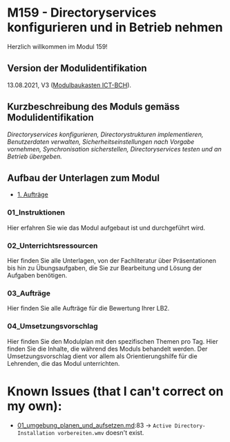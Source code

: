 # M159 - Directoryservices konfigurieren und in Betrieb nehmen
Herzlich willkommen im Modul 159! 

## Version der Modulidentifikation
13.08.2021, V3 ([Modulbaukasten ICT-BCH](https://www.modulbaukasten.ch/module/159/3/de-DE?title=Directoryservices-konfigurieren-und-in-Betrieb-nehmen)).

## Kurzbeschreibung des Moduls gemäss Modulidentifikation
*Directoryservices konfigurieren, Directorystrukturen implementieren, Benutzerdaten verwalten, Sicherheitseinstellungen nach Vorgabe vornehmen, Synchronisation sicherstellen, Directoryservices testen und an Betrieb übergeben.*

## Aufbau der Unterlagen zum Modul
- [1. Aufträge](./01_aufträge/README.md)
 
### 01_Instruktionen
Hier erfahren Sie wie das Modul aufgebaut ist und durchgeführt wird.

### 02_Unterrichtsressourcen
Hier finden Sie alle Unterlagen, von der Fachliteratur über Präsentationen bis hin zu Übungsaufgaben, die Sie zur Bearbeitung und Lösung der Aufgaben benötigen. 

### 03_Aufträge
Hier finden Sie alle Aufträge für die Bewertung Ihrer LB2.

### 04_Umsetzungsvorschlag
Hier finden Sie den Modulplan mit den spezifischen Themen pro Tag. Hier finden Sie die Inhalte, die während des Moduls behandelt werden. Der Umsetzungsvorschlag dient vor allem als Orientierungshilfe für die Lehrenden, die das Modul unterrichten.


# Known Issues (that I can't correct on my own):
* [01_umgebung_planen_und_aufsetzen.md](/01_aufträge/01_umgebung_planen_und_aufsetzen.md):83 -> `Active Directory-Installation vorbereiten.wmv` doesn't exist.